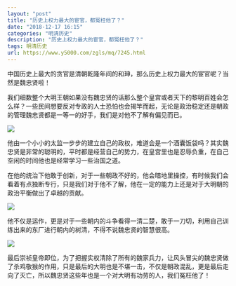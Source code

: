 ```yaml
---
layout: "post"
title: "历史上权力最大的宦官，都冤枉他了？"
date: "2018-12-17 16:15"
categories: "明清历史"
description: "历史上权力最大的宦官，都冤枉他了？"
tags: 明清历史
url: https://www.y5000.com/zgls/mq/7245.html
---
```






中国历史上最大的贪官是清朝乾隆年间的和珅，那么历史上权力最大的宦官呢？当然是魏忠贤啦！

我们细数整个大明王朝如果没有魏忠贤的话那么整个皇宫或者天下的黎明百姓会怎么样？一些民间想要反对专政的人士恐怕也会揭竿而起，无论是政治稳定还是朝政的管理魏忠贤都是一等一的好手，我们是对他不了解有偏见而已。

![](https://img.y5000.com/uploads/allimg/161214/8-161214145150621.jpg)

他由一个小小的太监一步步的建立自己的政权，难道会是一个酒囊饭袋吗？其实魏忠贤是非常的聪明的，平时都是经营自己的势力，在皇宫里也是忍辱负重，在自己空闲的时间他也是经常学习一些治国之道。

在他的统治下他敢于创新，对于一些朝政不好的，他会暗地里操控，有时候我们会看着有点独断专行，只是我们对于他不了解，他在一定的能力上还是对于大明朝的政治平衡做出了卓越的贡献。

![](https://img.y5000.com/uploads/allimg/161214/8-16121414515LT.jpg)

他不仅是运作，更是对于一些朝内的斗争看得一清二楚，敢于一刀切，利用自己训练出来的东厂进行朝内的树清，不得不说魏忠贤的智慧很高。

![](https://img.y5000.com/uploads/allimg/161214/8-161214145203301.jpg)

最后崇祯皇帝即位，为了把握实权清除了所有的魏家兵力，让风头冒尖的魏忠贤做了杀鸡敬猴的作用，只是最后的大明也是不堪一击，不仅是朝政混乱，更是最后走向了灭亡，所以魏忠贤这些年也是一个对大明有功劳的人，我们冤枉他了！
